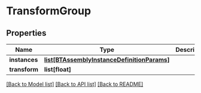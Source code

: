 # TransformGroup

## Properties
Name | Type | Description | Notes
------------ | ------------- | ------------- | -------------
**instances** | [**list[BTAssemblyInstanceDefinitionParams]**](BTAssemblyInstanceDefinitionParams.md) |  | [optional] 
**transform** | **list[float]** |  | [optional] 

[[Back to Model list]](../README.md#documentation-for-models) [[Back to API list]](../README.md#documentation-for-api-endpoints) [[Back to README]](../README.md)


